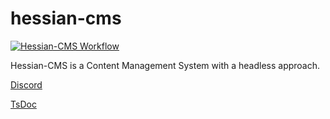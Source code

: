 # hessian-cms

[![Hessian-CMS Workflow](https://github.com/hessian-cms/hessian-cms/actions/workflows/hessian.workflow.yml/badge.svg?branch=main)](https://github.com/hessian-cms/hessian-cms/actions/workflows/hessian.workflow.yml) 

Hessian-CMS is a Content Management System with a headless approach.

[Discord](https://discord.gg/vSwaGNY5Xs)

[TsDoc](https://hessian-cms.github.io/hessian-cms/)